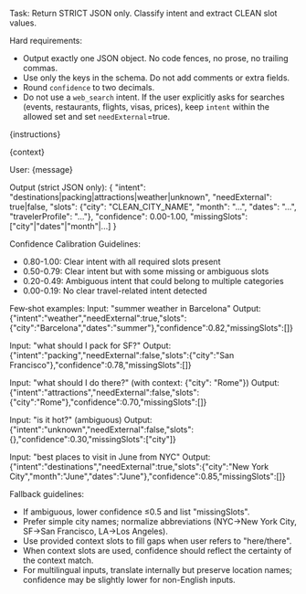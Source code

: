 Task: Return STRICT JSON only. Classify intent and extract CLEAN slot values.

Hard requirements:
- Output exactly one JSON object. No code fences, no prose, no trailing commas.
- Use only the keys in the schema. Do not add comments or extra fields.
- Round `confidence` to two decimals.
- Do not use a `web_search` intent. If the user explicitly asks for searches (events, restaurants, flights, visas, prices), keep `intent` within the allowed set and set `needExternal`=true.

{instructions}

{context}

User: {message}

Output (strict JSON only):
{
  "intent": "destinations|packing|attractions|weather|unknown",
  "needExternal": true|false,
  "slots": {"city": "CLEAN_CITY_NAME", "month": "...", "dates": "...", "travelerProfile": "..."},
  "confidence": 0.00-1.00,
  "missingSlots": ["city"|"dates"|"month"|...]
}

Confidence Calibration Guidelines:
- 0.80-1.00: Clear intent with all required slots present
- 0.50-0.79: Clear intent but with some missing or ambiguous slots
- 0.20-0.49: Ambiguous intent that could belong to multiple categories
- 0.00-0.19: No clear travel-related intent detected

Few‑shot examples:
Input: "summer weather in Barcelona"
Output: {"intent":"weather","needExternal":true,"slots":{"city":"Barcelona","dates":"summer"},"confidence":0.82,"missingSlots":[]}

Input: "what should I pack for SF?"
Output: {"intent":"packing","needExternal":false,"slots":{"city":"San Francisco"},"confidence":0.78,"missingSlots":[]}

Input: "what should I do there?" (with context: {"city": "Rome"})
Output: {"intent":"attractions","needExternal":false,"slots":{"city":"Rome"},"confidence":0.70,"missingSlots":[]}

Input: "is it hot?" (ambiguous)
Output: {"intent":"unknown","needExternal":false,"slots":{},"confidence":0.30,"missingSlots":["city"]}

Input: "best places to visit in June from NYC"
Output: {"intent":"destinations","needExternal":true,"slots":{"city":"New York City","month":"June","dates":"June"},"confidence":0.85,"missingSlots":[]}

Fallback guidelines:
- If ambiguous, lower confidence ≤0.5 and list "missingSlots".
- Prefer simple city names; normalize abbreviations (NYC→New York City, SF→San Francisco, LA→Los Angeles).
- Use provided context slots to fill gaps when user refers to "here/there".
- When context slots are used, confidence should reflect the certainty of the context match.
- For multilingual inputs, translate internally but preserve location names; confidence may be slightly lower for non-English inputs.
